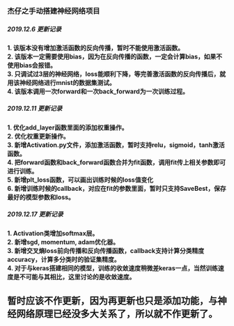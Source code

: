 ### 杰仔之手动搭建神经网络项目

##### 2019.12.6 更新记录
__1. 该版本没有增加激活函数的反向传播，暂时不能使用激活函数。__  
__2. 该版本一定需要使用bias，因为在反向传播的函数，一定会计算bias，如果不使用bias会报错。__  
__3. 只调试过3层的神经网络，loss能顺利下降，等完善激活函数的反向传播后，就用该神经网络进行mnist的数据集测试。__  
__4. 该版本调用一次forward和一次back_forward为一次训练过程。__  

##### 2019.12.11 更新记录
__1. 优化add_layer函数里面的添加权重操作。__  
__2. 优化权重更新操作。__  
__3. 新增Activation.py文件，添加激活函数，暂时支持relu，sigmoid，tanh激活函数。__  
__4. 把forward函数和back_forward函数合并为fit函数，调用fit传上相关参数即可进行训练。__  
__5. 新增plt_loss函数，可以画出训练时候的loss值变化__  
__6. 新增训练时候的callback，对应在fit的参数里面，暂时只支持SaveBest，保存最好的模型参数和loss。__  

##### 2019.12.17 更新记录
__1. Activation类增加softmax层。__  
__2. 新增sgd, momentum, adam优化器。__  
__3. 新增交叉熵loss前向传播和反向传播函数，callback支持计算分类精度accuracy，计算多分类时的验证集精度。__  
__4. 对于与keras搭建相同的模型，训练的收敛速度稍微差keras一点，当然训练速度是不可能与其相比，这里讨论的是收敛速度。__

## 暂时应该不作更新，因为再更新也只是添加功能，与神经网络原理已经没多大关系了，所以就不作更新了。
